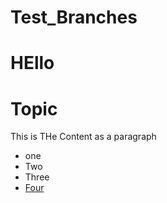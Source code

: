 # Test_Branches
# HEllo
# Topic

This is  THe Content as a paragraph

* one
* Two
* Three
* [Four](www.nasa.com) 
